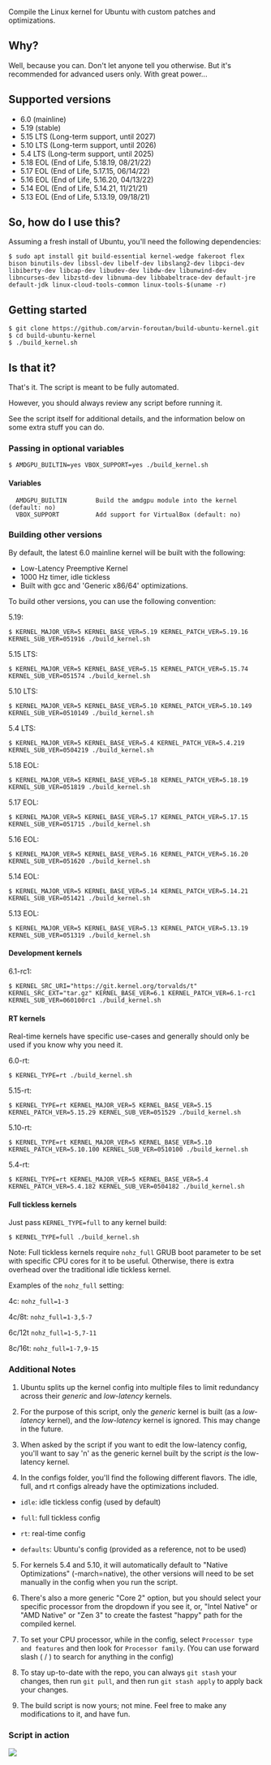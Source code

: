 Compile the Linux kernel for Ubuntu with custom patches and optimizations.

## Why?

Well, because you can. Don't let anyone tell you otherwise. But it's recommended for advanced users only. With great power...

## Supported versions

- 6.0 (mainline)
- 5.19 (stable)
- 5.15 LTS (Long-term support, until 2027)
- 5.10 LTS (Long-term support, until 2026)
- 5.4 LTS (Long-term support, until 2025)
- 5.18 EOL (End of Life, 5.18.19, 08/21/22)
- 5.17 EOL (End of Life, 5.17.15, 06/14/22)
- 5.16 EOL (End of Life, 5.16.20, 04/13/22)
- 5.14 EOL (End of Life, 5.14.21, 11/21/21)
- 5.13 EOL (End of Life, 5.13.19, 09/18/21)

## So, how do I use this?

Assuming a fresh install of Ubuntu, you'll need the following dependencies:

```console
$ sudo apt install git build-essential kernel-wedge fakeroot flex bison binutils-dev libssl-dev libelf-dev libslang2-dev libpci-dev libiberty-dev libcap-dev libudev-dev libdw-dev libunwind-dev libncurses-dev libzstd-dev libnuma-dev libbabeltrace-dev default-jre default-jdk linux-cloud-tools-common linux-tools-$(uname -r)

```

## Getting started

```console
$ git clone https://github.com/arvin-foroutan/build-ubuntu-kernel.git
$ cd build-ubuntu-kernel
$ ./build_kernel.sh
```

## Is that it?

That's it. The script is meant to be fully automated.

However, you should always review any script before running it.

See the script itself for additional details, and the information below on some extra stuff you can do.

### Passing in optional variables

```console
$ AMDGPU_BUILTIN=yes VBOX_SUPPORT=yes ./build_kernel.sh
```

#### Variables

```console
  AMDGPU_BUILTIN		Build the amdgpu module into the kernel (default: no)
  VBOX_SUPPORT			Add support for VirtualBox (default: no)
```

### Building other versions

By default, the latest 6.0 mainline kernel will be built with the following:

- Low-Latency Preemptive Kernel
- 1000 Hz timer, idle tickless
- Built with gcc and 'Generic x86/64' optimizations.

To build other versions, you can use the following convention:

5.19:

```console
$ KERNEL_MAJOR_VER=5 KERNEL_BASE_VER=5.19 KERNEL_PATCH_VER=5.19.16 KERNEL_SUB_VER=051916 ./build_kernel.sh
```

5.15 LTS:

```console
$ KERNEL_MAJOR_VER=5 KERNEL_BASE_VER=5.15 KERNEL_PATCH_VER=5.15.74 KERNEL_SUB_VER=051574 ./build_kernel.sh
```

5.10 LTS:

```console
$ KERNEL_MAJOR_VER=5 KERNEL_BASE_VER=5.10 KERNEL_PATCH_VER=5.10.149 KERNEL_SUB_VER=0510149 ./build_kernel.sh
```

5.4 LTS:

```console
$ KERNEL_MAJOR_VER=5 KERNEL_BASE_VER=5.4 KERNEL_PATCH_VER=5.4.219 KERNEL_SUB_VER=0504219 ./build_kernel.sh
```

5.18 EOL:

```console
$ KERNEL_MAJOR_VER=5 KERNEL_BASE_VER=5.18 KERNEL_PATCH_VER=5.18.19 KERNEL_SUB_VER=051819 ./build_kernel.sh
```

5.17 EOL:

```console
$ KERNEL_MAJOR_VER=5 KERNEL_BASE_VER=5.17 KERNEL_PATCH_VER=5.17.15 KERNEL_SUB_VER=051715 ./build_kernel.sh
```

5.16 EOL:

```console
$ KERNEL_MAJOR_VER=5 KERNEL_BASE_VER=5.16 KERNEL_PATCH_VER=5.16.20 KERNEL_SUB_VER=051620 ./build_kernel.sh
```

5.14 EOL:

```console
$ KERNEL_MAJOR_VER=5 KERNEL_BASE_VER=5.14 KERNEL_PATCH_VER=5.14.21 KERNEL_SUB_VER=051421 ./build_kernel.sh
```

5.13 EOL:

```console
$ KERNEL_MAJOR_VER=5 KERNEL_BASE_VER=5.13 KERNEL_PATCH_VER=5.13.19 KERNEL_SUB_VER=051319 ./build_kernel.sh
```

#### Development kernels

6.1-rc1:

```console
$ KERNEL_SRC_URI="https://git.kernel.org/torvalds/t" KERNEL_SRC_EXT="tar.gz" KERNEL_BASE_VER=6.1 KERNEL_PATCH_VER=6.1-rc1 KERNEL_SUB_VER=060100rc1 ./build_kernel.sh
```

#### RT kernels

Real-time kernels have specific use-cases and generally should only be used if you know why you need it.

6.0-rt:

```console
$ KERNEL_TYPE=rt ./build_kernel.sh
```

5.15-rt:

```console
$ KERNEL_TYPE=rt KERNEL_MAJOR_VER=5 KERNEL_BASE_VER=5.15 KERNEL_PATCH_VER=5.15.29 KERNEL_SUB_VER=051529 ./build_kernel.sh
```

5.10-rt:

```console
$ KERNEL_TYPE=rt KERNEL_MAJOR_VER=5 KERNEL_BASE_VER=5.10 KERNEL_PATCH_VER=5.10.100 KERNEL_SUB_VER=0510100 ./build_kernel.sh
```

5.4-rt:

```console
$ KERNEL_TYPE=rt KERNEL_MAJOR_VER=5 KERNEL_BASE_VER=5.4 KERNEL_PATCH_VER=5.4.182 KERNEL_SUB_VER=0504182 ./build_kernel.sh
```

#### Full tickless kernels

Just pass `KERNEL_TYPE=full` to any kernel build:

```console
$ KERNEL_TYPE=full ./build_kernel.sh
```

Note: Full tickless kernels require `nohz_full` GRUB boot parameter to be set with specific CPU cores for it to be useful. Otherwise, there is extra overhead over the traditional idle tickless kernel. 

Examples of the `nohz_full` setting:

4c: `nohz_full=1-3`

4c/8t: `nohz_full=1-3,5-7`

6c/12t `nohz_full=1-5,7-11`

8c/16t: `nohz_full=1-7,9-15`

### Additional Notes

1. Ubuntu splits up the kernel config into multiple files to limit redundancy across their *generic* and *low-latency* kernels.

2. For the purpose of this script, only the *generic* kernel is built (as a *low-latency* kernel), and the *low-latency* kernel is ignored. This may change in the future.

3. When asked by the script if you want to edit the low-latency config, you'll want to say 'n' as the generic kernel built by the script *is* the low-latency kernel.

4. In the configs folder, you'll find the following different flavors. The idle, full, and rt configs already have the optimizations included.

 - `idle`: idle tickless config (used by default)

 - `full`: full tickless config

 - `rt`: real-time config
 
 - `defaults`: Ubuntu's config (provided as a reference, not to be used)
 
5. For kernels 5.4 and 5.10, it will automatically default to "Native Optimizations" (-march=native), the other versions will need to be set manually in the config when you run the script. 

6. There's also a more generic "Core 2" option, but you should select your specific processor from the dropdown if you see it, or, "Intel Native" or "AMD Native" or "Zen 3" to create the fastest "happy" path for the compiled kernel.

7. To set your CPU processor, while in the config, select `Processor type and features` and then look for `Processor family`. (You can use forward slash ( / ) to search for anything in the config)

8. To stay up-to-date with the repo, you can always `git stash` your changes, then run `git pull`, and then run `git stash apply` to apply back your changes.

9. The build script is now yours; not mine. Feel free to make any modifications to it, and have fun.

### Script in action

![](https://i.imgur.com/1ByFhHi.gif)
